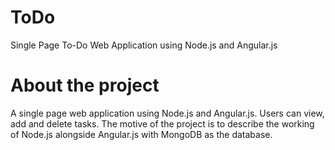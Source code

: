 # ToDo
Single Page To-Do Web Application using Node.js and Angular.js

# About the project
A single page web application using Node.js and Angular.js. Users can view, add and delete tasks. 
The motive of the project is to describe the working of Node.js alongside Angular.js with MongoDB as the database.  
